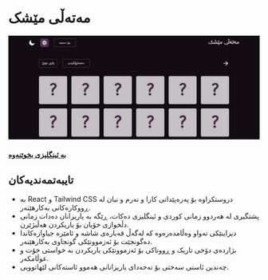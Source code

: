 # مەتەڵی مێشک

![preview](./public/preview.jpg)

#### [بە ئینگلیزی بخوێنەوە](./READMEKU.md)

## تایبەتمەندیەکان

- بە React و Tailwind CSS دروستکراوە بۆ پەرەپێدانی کارا و نەرم و نیان لە ڕووکارەکانی بەکارهێنەر.
- پشتگیری لە هەردوو زمانی کوردی و ئینگلیزی دەکات، ڕێگە بە یاریزانان دەدات زمانی دڵخوازی خۆیان بۆ یاریکردن هەڵبژێرن.
- دیزاینێکی تەواو وەڵامدەرەوە کە لەگەڵ قەبارەی شاشە و ئامێرە جیاوازەکاندا دەگونجێت بۆ ئەزموونێکی گونجاوی بەکارهێنەر.
- بژاردەی دۆخی تاریک و ڕووناکی بۆ ئەزموونێکی یاریکردن بە خواستی خۆت و غوڵامکەر.
- چەندین ئاستی سەختی بۆ تەحەدای یاریزانانی هەموو ئاستەکانی لێهاتوویی.
